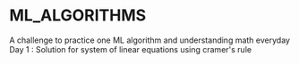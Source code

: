 # ML_ALGORITHMS
A challenge to practice one ML algorithm and understanding math everyday
Day 1 : Solution for system of linear equations using cramer's rule


